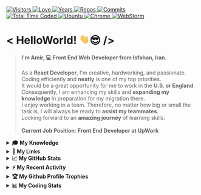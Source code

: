 <div>
  <a href="https://github.com/antonkomarev/github-profile-views-counter">
    <img alt="Visitors" title="Times my Page Visited" src="https://komarev.com/ghpvc/?username=Amir-Pourhadi&label=Visitors&color=blueviolet" />
  </a>
  <a href="https://github.com/chetanraj/awesome-github-badges">
    <img alt="Love" title="Always Coding with Love <3" src="https://img.shields.io/badge/Code_with-Love-red?logo=southwestairlines" />
  </a> 
  <a href="https://badges.pufler.dev">
    <img alt="Years" title="Years I am Coding" src="https://badges.pufler.dev/years/Amir-Pourhadi?color=orange&logo=dreamstime&logoColor=white" />
  </a>
  <a href="https://github.com/Amir-Pourhadi?tab=repositories">
    <img alt="Repos" title="My Repositories" src="https://badges.pufler.dev/repos/Amir-Pourhadi?color=success&logo=github" />
  </a>
  <a href="https://badges.pufler.dev">
    <img alt="Commits" title="My Commits" src="https://badges.pufler.dev/commits/monthly/Amir-Pourhadi?color=green&logo=hotjar&logoColor=white" />
  </a>
  <br>
  <a href="https://wakatime.com/AmirPourhadi">
    <img src="https://wakatime.com/badge/user/547ff532-32f5-41bf-aba6-cbc2785b8253.svg" alt="Total Time Coded" />
  </a>
  <a href="https://microsoft.com/software-download/windows11">
    <img alt="Ubuntu" title="Using Windows 11" src="https://img.shields.io/badge/Windows_11-004Fe1?logo=windows&logoColor=white" />
  </a>
  <a href="https://google.com/chrome" >
    <img alt="Chrome" title="My Browser" src="https://img.shields.io/badge/Google_Chrome-E62D2A?logo=GoogleChrome&logoColor=white" />
  </a>
  <a href="https://jetbrains.com/webstorm">
    <img alt="WebStorm" title="My Editor" src="https://img.shields.io/badge/WebStorm-2086D7?logo=WebStorm&logoColor=white" />
  </a>
</div>

<h1> < HelloWorld! <img src="./images/Wave.gif" width="27" alt="wave">😎 /> </h1>

> **I'm Amir, 💻 Front End Web Developer from Isfahan, Iran.**\
\
> As a **React Developer**, I'm creative, hardworking, and passionate.\
> Coding efficiently and **neatly** is one of my top priorities.\
> It would be a great opportunity for me to work in the **U.S. or England**.\
> Consequently, I am enhancing my skills and **expanding my knowledge** in preparation for my migration there.\
> I enjoy working in a team. Therefore, no matter how big or small the task is, I will always be ready to **assist my teammates**.\
> Looking forward to an **amazing journey** of learning skills.\
\
> **Current Job Position**: **Front End Developer at UpWork**

<details>
  <summary><b>🎓 My Knowledge</b></summary><br>

  <a href="https://linux.com">
    <img alt="Linux" title="Linux is a Family of Open-source Unix-like Operating Systems Based on the Linux Kernel" src="https://img.shields.io/badge/Linux-FCC624?style=flat-square&logo=linux&logoColor=black" />
  </a>
  <a href="https://edclub.com/typingclub">
    <img alt="Fast Typing" title="10 Finger Typing" src="https://img.shields.io/badge/Fas_Typing-important?style=flat-square&logo=speedtest&logoColor=white" />
  </a>
  <a href="https://prettier.io">
    <img alt="Prettier" title="Code Formatter" src="https://img.shields.io/badge/Prettier-F7B93E?style=flat-square&logo=prettier&logoColor=white" />
  </a>
  <a href="https://git-scm.com">
    <img alt="Git" title="Version Control System" src="https://img.shields.io/badge/Git-F05032?style=flat-square&logo=git&logoColor=white" />
  </a>
  <a href="https://github.com">
    <img alt="GitHub" title="Best Internet Hosting for VCS" src="https://img.shields.io/badge/Github-181717?style=flat-square&logo=GitHub&logoColor=white" />
  </a>
  <a href="https://gitlab.com">
    <img alt="GitLab" title="An Internet Hosting for VCS" src="https://img.shields.io/badge/GitLab-FCA121?style=flat-square&logo=gitlab" />
  </a>
  <a href="https://bitbucket.org/">
    <img alt="BitBucket" title="Simple Internet Hosting for VCS" src="https://img.shields.io/badge/Bitbucket-%230047B3?style=flat-square&logo=bitbucket&logoColor=white" />
  </a>
  <a href="https://azure.microsoft.com">
    <img alt="Azure" title="A Cloud Computing Platform" src="https://img.shields.io/badge/Azure-008AD7?style=flat-square&logo=microsoft-azure&logoColor=white" />
  </a>
  <br>
  <a href="https://developer.mozilla.org/en-US/docs/Web/HTML">
    <img alt="HTML" title="HyperText Markup Language" src="https://img.shields.io/badge/HTML-E34F26?style=flat-square&logo=html5&logoColor=white" />
  </a>
  <a href="https://developer.mozilla.org/en-US/docs/Web/CSS">
    <img alt="CSS" title="Cascading Style Sheets" src="https://img.shields.io/badge/CSS-1572B6?style=flat-square&logo=css3&logoColor=white" />
  </a>
  <a href="https://sass-lang.com">
    <img alt="Sass" title="A Preprocessor Scripting Language Interpreted Into Cascading Style Sheets" src="https://img.shields.io/badge/Sass-CC6699?style=flat-square&logo=sass&logoColor=white" />
  </a>
  <a href="https://getbootstrap.com">
    <img alt="Bootstrap" title="CSS Framework Directed at Responsive, Mobile-First Front-End Web Development" src="https://img.shields.io/badge/Bootstrap-563D7C?style=flat-square&logo=bootstrap&logoColor=white" />
  </a>
  <a href="https://developer.mozilla.org/en-US/docs/Web/JavaScript">
    <img alt="JS" title="A High-Level, Often Just-in-Time Compiled and Multi-Paradigm Programming Language" src="https://img.shields.io/badge/JavaScript-323330?style=flat-square&logo=javascript&logoColor=F7DF1E" />
  </a>
  <a href="https://typescriptlang.org">
    <img alt="TS" title="TypeScript is a strongly typed programming language that builds on JavaScript, giving you better tooling at any scale." src="https://img.shields.io/badge/TypeScript-007ACC?style=flat-square&logo=typescript&logoColor=white" />
  </a>
  <a href="https://jquery.com">
    <img alt="Jquery" title="A JS Library Designed to Simplify HTML DOM Tree Traversal and Manipulation, Event Handling, CSS Animation and Ajax" src="https://img.shields.io/badge/jQuery-0769AD?style=flat-square&logo=jquery&logoColor=white" />
  </a>
  <a href="https://cypress.io">
    <img alt="Cypress" title="A Frontend Test Automation Tool for Regression Testing of Web Applications" src="https://img.shields.io/badge/Cypress-171717?style=flat-square&logo=cypress&logoColor=white" />
  </a>
  <br>
  <a href="https://reactjs.org">
    <img alt="React" title="A Front-End JS Library for Building User Interfaces or UI Components" src="https://img.shields.io/badge/React-45b8d8?style=flat-square&logo=react&logoColor=white" />
  </a>
  <a href="https://redux.js.org">
    <img alt="Redux" title="A JS Library for Managing and Centralizing Application State" src="https://img.shields.io/badge/Redux-593D88?style=flat-square&logo=redux&logoColor=white" />
  </a>
  <a href="https://npmjs.com">
    <img alt="NPM" title="A Package Manager for JS" src="https://img.shields.io/badge/NPM-CB0000?style=flat-square&logo=npm&logoColor=white" />
  </a>
  <a href="https://reactrouter.com">
    <img alt="React Router" title="A Library to Implement Dynamic Routing in Web Apps" src="https://img.shields.io/badge/React_Router-F44250?style=flat-square&logo=react-router&logoColor=white" />
  </a>
  <a href="https://tanstack.com/query">
    <img alt="React Query" title="A powerful library developed by TanStack that simplifies data fetching and state management in React applications." src="https://img.shields.io/badge/React_Query-FF4154?style=flat-square&logo=react-query&logoColor=white" />
  </a>
  <a href="https://styled-components.com">
    <img alt="Styled-Component" title="A Library Utilize Tagged Template Literals to Style Components" src="https://img.shields.io/badge/Styled--Components-DB7093?style=flat-square&logo=styled-components&logoColor=white" />
  </a>
  <a href="https://tailwindcss.com/">
    <img alt="Tailwindcss" title="An Open Source CSS Framework" src="https://img.shields.io/badge/Tailwind_CSS-38B2AC?style=flat-square&logo=tailwind-css&logoColor=white" />
  </a>
  <br>
  <a href="https://nodejs.org">
    <img alt="NodeJS" title="A Back-End JS Runtime Environment, Runs on the V8 Engine and Executes JS code Outside Web Browser" src="https://img.shields.io/badge/Node.js-43853D?style=flat-square&logo=node.js&logoColor=white" />
  </a>
  <a href="https://babeljs.io">
    <img alt="Babel" title="A Popular TransCompiler for Using Newest Features of JS" src="https://img.shields.io/badge/babel-yellow?style=flat-square&logo=babel&logoColor=white" />
  </a>
  <a href="https://webpack.js.org">
    <img alt="WebPack" title="A JS Module Bundler" src="https://img.shields.io/badge/WebPack-1C78C0?style=flat-square&logo=WebPack&logoColor=white" />
  </a>
  <a href="https://eslint.org">
    <img alt="ESLint" title="A Static Code Analysis Tool for Identifying Problematic Patterns Found in JS Code" src="https://img.shields.io/badge/ESLint-4B32C3?style=flat-square&logo=ESLint&logoColor=white" />
  </a>
  <a href="https://expressjs.com">
    <img alt="Express" title="A Back-End Web Application Framework for Node JS" src="https://img.shields.io/badge/Express.js-404D59?style=flat-square&logo=express&logoColor=white" />
  </a>
  <a href="https://mongodb.com">
    <img alt="MongoDB" title="A NoSQL Database Program" src="https://img.shields.io/badge/MongoDB-4EA94B?style=flat-square&logo=mongodb&logoColor=white" />
  </a>
  <a href="https://postman.com">
    <img alt="Postman" title="An API Testing Application" src="https://img.shields.io/badge/Postman-FF6C37?style=flat-square&logo=postman&logoColor=white" />
  </a>
  <br>
  <a href="https://netlify.com">
    <img alt="Netlify" title="Offers Hosting and Serverless Back-End Services for Web Applications and Static Websites" src="https://img.shields.io/badge/Netlify-00C7B7?style=flat-square&logo=netlify&logoColor=white" />
  </a>
  <a href="https://heroku.com">
    <img alt="Heroku" title="A Cloud Platform as a Service Supporting Several Programming Languages." src="https://img.shields.io/badge/Heroku-430098?style=flat-square&logo=heroku&logoColor=white" />
  </a>
  <a href="https://ubuntu.com">
    <img alt="Ubuntu" title="A Linux Distribution" src="https://img.shields.io/badge/Ubuntu-E95420?style=flat-square&logo=ubuntu&logoColor=white" />
  </a>
  <a href="https://trello.com">
    <img alt="Trello" title="A Web-based Kanban Project Management Application" src="https://img.shields.io/badge/Trello-0079BF?style=flat-square&logo=Trello&logoColor=white" />
  </a>
  <a href="https://figma.com">
    <img alt="Figma" title="A vector graphics editor and prototyping tool" src="https://img.shields.io/badge/Figma-F24E1E?style=flat-square&logo=figma&logoColor=white" />
  </a>
  <a href="https://adobe.com/products/xd.html">
    <img alt="Adobe XD" title="A Vector-Based User Experience Design Tool for Web and Mobile Apps" src="https://img.shields.io/badge/Adobe_XD-470137?style=flat-square&logo=AdobeXD&logoColor=#FF61F6" />
  </a>
  <a href="https://adobe.com/products/photoshop.html">
    <img alt="PhotoShop" title="A Raster Graphics Editor" src="https://img.shields.io/badge/Photoshop-%2331A8FF?style=flat-square&logo=adobephotoshop&logoColor=white" />
  </a>
  <br>
  <a href="https://microsoft.com/en-us/microsoft-365">
    <img alt="Office" title="A Family of Client Software, Server Software, and Services" src="https://img.shields.io/badge/Microsoft_Office-D83B01?style=flat-square&logo=microsoft-office&logoColor=white" />
  </a>
  <a href="https://microsoft.com/en-us/microsoft-365/word">
    <img alt="Word" title="A Word Processing Software" src="https://img.shields.io/badge/Word-2B579A?style=flat-square&logo=microsoft-word&logoColor=white" />
  </a>
  <a href="https://microsoft.com/en-us/microsoft-365/powerpoint">
    <img alt="Powerpoint" title="A Powerful Slide Show Presentation Program" src="https://img.shields.io/badge/PowerPoint-B7472A?style=flat-square&logo=microsoft-powerpoint&logoColor=white" />
  </a>
  <a href="https://microsoft.com/en-us/microsoft-365/excel">
    <img alt="Excel" title="A Spread Sheet to Organize Data and Perform Financial Analysis" src="https://img.shields.io/badge/Excel-217346?style=flat-square&logo=microsoft-excel&logoColor=white" />
  </a>
  <a href="https://microsoft.com/en-us/microsoft-365/access">
    <img alt="Access" title="An Information Management Tool, or Relational Database, Helps You Store Information for Reference, Reporting and Analysis" src="https://img.shields.io/badge/Access-A4373A?style=flat-square&logo=microsoft-access&logoColor=white" />
  </a>
  <a href="https://microsoft.com/en-us/microsoft-365/outlook">
    <img alt="Outlook" title="A Personal Information Manager Software System" src="https://img.shields.io/badge/Outlook-0072c6?style=flat-square&logo=microsoft-outlook&logoColor=white" />
  </a>
  <a href="https://app.powerbi.com">
    <img alt="Power Bi" title="An Interactive Data Visualization Software Product with a Primary Focus on Business Intelligence" src="https://img.shields.io/badge/Power_Bi-e9b51c?style=flat-square&logo=powerbi&logoColor=white" />
  </a>
</details>

<details>
  <summary><b>🔗 My Links</b></summary><br>
  <div align="center">
    <a href="https://t.me/AmirPourhadiOfficial">
      <img height="40" alt="Telegram" title="Telegram" src="./images/telegram.svg" />
    </a>
    &nbsp;&nbsp;
    <a href="mailto:Alex.CE1379@Gmail.com">
      <img height="40" alt="Gmail" title="Gmail" src="./images/gmail.svg" />
    </a>
    &nbsp;&nbsp;
    <a href="https://linkedin.com/in/amirpourhadi">
      <img height="40" alt="LinkedIn" title="LinkedIn" src="./images/linkedin.svg" />
    </a>
    &nbsp;&nbsp;
    <a href="https://instagram.com/_amir_pourhadi">
      <img height="40" alt="Instagram" title="Instagram" src="./images/instagram.svg" />
    </a>
    &nbsp;&nbsp;
    <a href="https://facebook.com/AmirPourhadiOfficial">
      <img height="40" alt="Facebook" title="Facebook" src="./images/facebook.svg" />
    </a>
    &nbsp;&nbsp;
    <a href="https://x.com/AmirPourhadi">
      <img height="40" alt="X" title="X" src="./images/X.svg" />
    </a>
    &nbsp;&nbsp;
    <a href="https://freecodecamp.org/amirpourhadi">
      <img height="40" alt="FreeCodeCamp" title="FreeCodeCamp" src="./images/fcc.svg" />
    </a>
    &nbsp;&nbsp;
    <a href="https://sololearn.com/profile/19964067">
      <img height="40" alt="SoloLearn" title="SoloLearn" src="./images/sololearn.svg" />
    </a>
    &nbsp;&nbsp;
    <a href="https://steamcommunity.com/id/AmirPourhadi">
      <img height="40" alt="Steam" title="Steam" src="./images/steam.svg" />
    </a>
    &nbsp;&nbsp;
    <a href="https://discordapp.com/users/782137480475574272">
      <img height="40" alt="Discord" title="Discord" src="./images/discord.svg" />
    </a>
  </div>
</details>

<details>
  <summary><b>📈 My GitHub Stats</b></summary><br>

  <div>
    <a href="https://github-readme-stats.vercel.app">
      <img alt="GitHub Stats" height="160" src="https://github-readme-stats.vercel.app/api?username=Amir-Pourhadi&theme=radical&hide_border=true&count_private=true&show_icons=true" />
    </a>
    <a href="https://github.com/DenverCoder1/github-readme-streak-stats">
      <img height="161" alt="Streak Stats" src="https://github-readme-streak-stats.herokuapp.com?user=Amir-Pourhadi&theme=radical&hide_border=true" />
    </a>
  </div>
  <div>
    <a href="https://github-readme-stats.vercel.app">
      <img align="center" alt="Top Languages" src="https://github-readme-stats.vercel.app/api/top-langs/?username=Amir-Pourhadi&theme=radical&hide_border=true&layout=compact" />
    </a>
    <a href="https://wakatime.com/AmirPourhadi">
      <img align="center" alt="Wakatime Stats" height="156" src="https://github-readme-stats.vercel.app/api/wakatime?username=AmirPourhadi&theme=radical&hide_border=true&langs_count=6&layout=compact" />
    </a>
  </div>
</details>

<details>
  <summary><b>⚡ My Recent Activity</b></summary><br>

<!--RECENT_ACTIVITY:start-->
1. 📔 Created new repository [Amir-Pourhadi/MC-LogChecker](https://github.com/Amir-Pourhadi/MC-LogChecker)
2. 📔 Created new repository [Amir-Pourhadi/FT-Report](https://github.com/Amir-Pourhadi/FT-Report)
3. ❌ Closed PR [#1](https://github.com/fatemeh79sargolzaii/homework1/pull/1) in [fatemeh79sargolzaii/homework1](https://github.com/fatemeh79sargolzaii/homework1)
4. ❌ Closed PR [#2](https://github.com/banirezaie/js-2-1/pull/2) in [banirezaie/js-2-1](https://github.com/banirezaie/js-2-1)
<!--RECENT_ACTIVITY:end-->

</details>

<details>
  <summary><b>🏆 My Github Profile Trophies</b></summary><br>

  <a href="https://github.com/ryo-ma/github-profile-trophy">
    <img alt="GitHub Trophy" src="https://github-profile-trophy.vercel.app/?username=Amir-Pourhadi&theme=radical&margin-w=30&no-frame=true" />
  </a>
</details>

<details>
  <summary><b>📊 My Coding Stats</b></summary><br>

<!--START_SECTION:waka-->
![Code Time](http://img.shields.io/badge/Code%20Time-1%2C942%20hrs%203%20mins-blue)

![Lines of code](https://img.shields.io/badge/From%20Hello%20World%20I%27ve%20Written-364.9%20thousand%20lines%20of%20code-blue)

**I'm a Night 🦉** 

```text
🌞 Morning                351 commits         █████░░░░░░░░░░░░░░░░░░░░   18.27 % 
🌆 Daytime                606 commits         ████████░░░░░░░░░░░░░░░░░   31.55 % 
🌃 Evening                784 commits         ██████████░░░░░░░░░░░░░░░   40.81 % 
🌙 Night                  180 commits         ██░░░░░░░░░░░░░░░░░░░░░░░   09.37 % 
```
📅 **I'm Most Productive on Saturday** 

```text
Monday                   179 commits         ██░░░░░░░░░░░░░░░░░░░░░░░   09.32 % 
Tuesday                  340 commits         ████░░░░░░░░░░░░░░░░░░░░░   17.70 % 
Wednesday                294 commits         ████░░░░░░░░░░░░░░░░░░░░░   15.30 % 
Thursday                 230 commits         ███░░░░░░░░░░░░░░░░░░░░░░   11.97 % 
Friday                   259 commits         ███░░░░░░░░░░░░░░░░░░░░░░   13.48 % 
Saturday                 396 commits         █████░░░░░░░░░░░░░░░░░░░░   20.61 % 
Sunday                   223 commits         ███░░░░░░░░░░░░░░░░░░░░░░   11.61 % 
```


📊 **This Week I Spent My Time On** 

```text
💬 Programming Languages: 
TypeScript               0 secs              █████████████████████████   100.00 % 

🐱‍💻 Projects: 
MC-LogChecker            0 secs              █████████████████████████   100.00 % 
```

**I Mostly Code in JavaScript** 

```text
JavaScript               23 repos            ██████████████░░░░░░░░░░░   57.50 % 
HTML                     10 repos            ██████░░░░░░░░░░░░░░░░░░░   25.00 % 
TypeScript               3 repos             ██░░░░░░░░░░░░░░░░░░░░░░░   07.50 % 
CSS                      3 repos             ██░░░░░░░░░░░░░░░░░░░░░░░   07.50 % 
SCSS                     1 repo              █░░░░░░░░░░░░░░░░░░░░░░░░   02.50 % 
```




 Last Updated on 16/12/2024 01:08:35 UTC
<!--END_SECTION:waka-->

  <a href="https://codewars.com/users/AmirPourhadi">
    <img alt="CodeWars" title="Practice Makes Perfect" src="https://codewars.com/users/AmirPourhadi/badges/large" />
  </a><br>

[](https://hit.yhype.me/github/profile?user_id=48559675)
</details>
